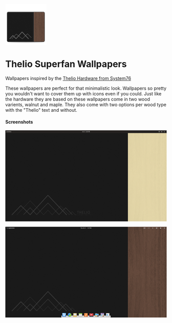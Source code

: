 ![project icon](data/icons/thelio-superfan-wallpapers.png)

# Thelio Superfan Wallpapers
Wallpapers inspired by the [Thelio Hardware from System76](https://system76.com/desktops)

These wallpapers are perfect for that minimalistic look. Wallpapers so pretty you wouldn't want to cover them up with icons even if you could. Just like the hardware they are based on these wallpapers come in two wood varients, walnut and maple. They also come with two options per wood type with the "Thelio" text and without.

#### Screenshots

![Pop!_OS with maple text option](data/screenshots/popos_maple_thelio.png)

![elementary OS with walnut no text option](data/screenshots/elementaryos_walnut_thelio_sans.png)
